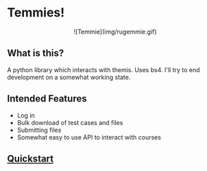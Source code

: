 # Temmies!
<center>![Temmie](img/rugemmie.gif)</center>


## What is this?
A python library which interacts with themis. Uses bs4. I'll try to end development on a somewhat working state.

## Intended Features
* Log in
* Bulk download of test cases and files
* Submitting files
* Somewhat easy to use API to interact with courses

## [Quickstart](quickstart.md)